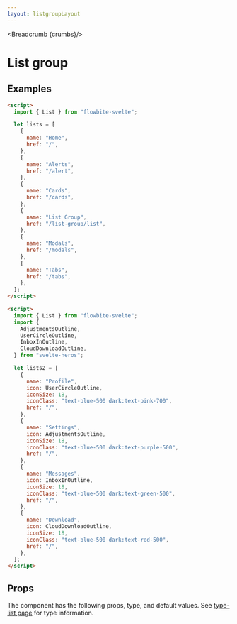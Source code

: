 ```yaml
---
layout: listgroupLayout
---
```


<script>
  import { List, Table, TableDefaultRow, Breadcrumb } from '$lib/index';
  import {
    AdjustmentsOutline,
    UserCircleOutline,
    InboxInOutline,
    CloudDownloadOutline,
  } from "svelte-heros";
  import componentProps from '../props/List.json'
  // Props table
  export let items = componentProps.props
	let propHeader = ['Name', 'Type', 'Default']
	// console.log(items)
	let divClass='w-full relative overflow-x-auto shadow-md sm:rounded-lg'

  let lists = [
    {
      name: "Home",
      href: "/",
    },
    {
      name: "Alerts",
      href: "/alert",
    },
    {
      name: "Cards",
      href: "/cards",
    },
    {
      name: "List Group",
      href: "/list-group/list",
    },
    {
      name: "Modals",
      href: "/modals",
    },
    {
      name: "Tabs",
      href: "/tabs",
    },
  ];
  let lists2 = [
    {
      name: "Profile",
      icon: UserCircleOutline,
      iconSize: 18,
      iconClass: "text-blue-500 dark:text-pink-700",
      href: "/",
    },
    {
      name: "Settings",
      icon: AdjustmentsOutline,
      iconSize: 18,
      iconClass: "text-blue-500 dark:text-purple-500",
      href: "/",
    },
    {
      name: "Messages",
      icon: InboxInOutline,
      iconSize: 18,
      iconClass: "text-blue-500 dark:text-green-500",
      href: "/",
    },
    {
      name: "Download",
      icon: CloudDownloadOutline,
      iconSize: 18,
      iconClass: "text-blue-500 dark:text-red-500",
      href: "/",
    },
  ];

  let crumbs = [
    {
      label:'Home',
      href:'/'
    },
    {
      label:'List group',
      href:'/list-group/'
    }
  ]
</script>

<Breadcrumb {crumbs}/>


<h1 class="text-3xl w-full dark:text-white py-8">List group</h1>

<h2 class="text-2xl w-full dark:text-white py-4">Examples</h2>

<div
  class="container flex flex-wrap space-x-8 justify-center rounded-xl my-4 mx-auto bg-gradient-to-r bg-white dark:bg-gray-900 border border-gray-200 dark:border-gray-700 p-2 sm:p-6"
>
 <List {lists} />
</div>


```html
<script>
  import { List } from "flowbite-svelte";

  let lists = [
    {
      name: "Home",
      href: "/",
    },
    {
      name: "Alerts",
      href: "/alert",
    },
    {
      name: "Cards",
      href: "/cards",
    },
    {
      name: "List Group",
      href: "/list-group/list",
    },
    {
      name: "Modals",
      href: "/modals",
    },
    {
      name: "Tabs",
      href: "/tabs",
    },
  ];
</script>
````

<div
  class="container flex flex-wrap space-x-8 justify-center rounded-xl my-4 mx-auto bg-gradient-to-r bg-white dark:bg-gray-900 border border-gray-200 dark:border-gray-700 p-2 sm:p-6"
>
  <List lists={lists2} />
</div>

```html
<script>
  import { List } from "flowbite-svelte";
  import {
    AdjustmentsOutline,
    UserCircleOutline,
    InboxInOutline,
    CloudDownloadOutline,
  } from "svelte-heros";

  let lists2 = [
    {
      name: "Profile",
      icon: UserCircleOutline,
      iconSize: 18,
      iconClass: "text-blue-500 dark:text-pink-700",
      href: "/",
    },
    {
      name: "Settings",
      icon: AdjustmentsOutline,
      iconSize: 18,
      iconClass: "text-blue-500 dark:text-purple-500",
      href: "/",
    },
    {
      name: "Messages",
      icon: InboxInOutline,
      iconSize: 18,
      iconClass: "text-blue-500 dark:text-green-500",
      href: "/",
    },
    {
      name: "Download",
      icon: CloudDownloadOutline,
      iconSize: 18,
      iconClass: "text-blue-500 dark:text-red-500",
      href: "/",
    },
  ];
</script>
```

<h2 class="text-2xl w-full dark:text-white py-4">Props</h2>

<p>The component has the following props, type, and default values. See <a href="/type-list" class="text-blue-600 hover:underline dark:text-blue-500">type-list page</a> for type information.</p>

<Table header={propHeader} {divClass} >
  <TableDefaultRow {items} rowState='hover' />
</Table>

